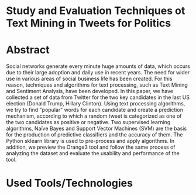 # Study and Evaluation Techniques ot Text Mining in Tweets for Politics

# Abstract
Social networks generate every minute huge amounts of data, which occurs due to their large adoption and daily use in recent years. The need for wider use in various areas of social business life has been created. For this reason, techniques and algorithms for text processing, such as Text Mining and Sentiment Analysis, have been developed.
In this paper, we have collected a set of data from Twitter for the two key candidates in the last US election (Donald Trump, Hillary Clinton). Using text processing algorithms, we try to find "popular" words for each candidate and create a prediction mechanism, according to which a random tweet is categorized as one of the two candidates as positive or negative. 
Two supervised learning algorithms, Naïve Bayes and  Support Vector Machines (SVM) are the basis for the production of predictive classifiers and the accuracy of them. The Python sklearn library is used to pre-process and apply algorithms. In addition, we preview the Orange3 tool and follow the same process of analyzing the dataset and evaluate the usability and performance of the tool.

# Used Tools/Technologies


